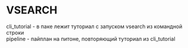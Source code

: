 # VSEARCH 

cli_tutorial - в паке лежит туториал с запуском vsearch из командной строки \
pipeline - пайплан на питоне, повторяющий туториал из cli_tutorial
